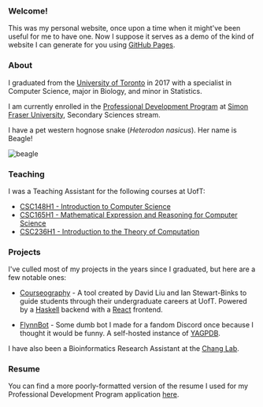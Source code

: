 ### Welcome!

This was my personal website, once upon a time when it might've been useful for me to have one. Now I suppose it serves as a demo of the kind of website I can generate for you using [GitHub Pages](https://pages.github.com).

### About

I graduated from the [University of Toronto](https://www.utoronto.ca/) in 2017 with a specialist in Computer Science, major in Biology, and minor in Statistics.

I am currently enrolled in the [Professional Development Program](https://www.sfu.ca/education/teachersed/programs/pdp/overview.html) at [Simon Fraser University](https://www.sfu.ca/), Secondary Sciences stream.

I have a pet western hognose snake (_Heterodon nasicus_). Her name is Beagle!

![beagle](beagle.png)


### Teaching

I was a Teaching Assistant for the following courses at UofT:

- [CSC148H1 - Introduction to Computer Science](https://artsci.calendar.utoronto.ca/section/Computer-Science#courses)
- [CSC165H1 - Mathematical Expression and Reasoning for Computer Science](https://artsci.calendar.utoronto.ca/section/Computer-Science#courses)
- [CSC236H1 - Introduction to the Theory of Computation](https://artsci.calendar.utoronto.ca/section/Computer-Science#courses)


### Projects

I've culled most of my projects in the years since I graduated, but here are a few notable ones:

- [Courseography](https://github.com/Courseography/courseography) - A tool created by David Liu and Ian Stewart-Binks to guide students through their undergraduate careers at UofT. Powered by a [Haskell](https://www.haskell.org/) backend with a [React](https://reactjs.org/) frontend.

- [FlynnBot](https://discord.com/developers/applications/770906949898338305/information) - Some dumb bot I made for a fandom Discord once because I thought it would be funny. A self-hosted instance of [YAGPDB](https://yagpdb.xyz/).

I have also been a Bioinformatics Research Assistant at the [Chang Lab](https://chang.eeb.utoronto.ca/).


### Resume

You can find a more poorly-formatted version of the resume I used for my Professional Development Program application [here](/assets/resume.pdf).
